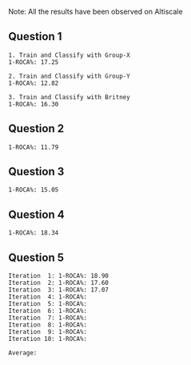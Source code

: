Note: All the results have been observed on Altiscale

## Question 1
```
1. Train and Classify with Group-X
1-ROCA%: 17.25

2. Train and Classify with Group-Y
1-ROCA%: 12.82

3. Train and Classify with Britney
1-ROCA%: 16.30
```
## Question 2
```
1-ROCA%: 11.79
```
## Question 3
```
1-ROCA%: 15.05
```
## Question 4
```
1-ROCA%: 18.34
```
## Question 5
```
Iteration  1: 1-ROCA%: 18.90
Iteration  2: 1-ROCA%: 17.60
Iteration  3: 1-ROCA%: 17.07
Iteration  4: 1-ROCA%: 
Iteration  5: 1-ROCA%: 
Iteration  6: 1-ROCA%: 
Iteration  7: 1-ROCA%: 
Iteration  8: 1-ROCA%: 
Iteration  9: 1-ROCA%: 
Iteration 10: 1-ROCA%: 

Average:      
```
